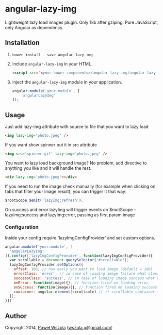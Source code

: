 # angular-lazy-img

Lightweight lazy load images plugin. Only 1kb after gziping. Pure JavaScript, only Angular as dependency.

## Installation

1. `bower install --save angular-lazy-img`
2. Include `angular-lazy-img` in your HTML.

    ```html
    <script src="<your-bower-components>/angular-lazy-img/angular-lazy-img.js"></script>
    ```

3. Inject the `angular-lazy-img` module in your application.

    ```js
    angular.module('your.module', [
        'angularLazyImg'
    ]);
    ```

## Usage

Just add lazy-img attribute with source to file that you want to lazy load

  ```html
  <img lazy-img='photo.jpeg' />
  ```

If you want show spinner put it in src attribute

  ```html
  <img src='spinner.gif' lazy-img='photo.jpeg' />
  ```

You want to lazy load background image? No problem, add directive to anything you like and it will handle the rest.

  ```html
  <div lazy-img='photo.jpeg'></div>
  ```

If you need to run the image check manually (for example when clicking on tabs that filter your image result), 
you can trigger it that way:

  ```js
  $rootScope.$emit('lazyImg:refresh');
  ```
  
On success and error lazyImg will trigger events on $rootScope - lazyImg:success and lazyImg:error, passing as first param image 

### Configuration

Inside your config require 'lazyImgConfigProvider' and set custom options.

  ```js
  angular.module('your.module', [
    'angularLazyImg'
  ]).config(['lazyImgConfigProvider', function(lazyImgConfigProvider){
    var scrollable = document.querySelector('#scrollable');
    lazyImgConfigProvider.setOptions({
      offset: 100, // how early you want to load image (default = 100)
      errorClass: 'error', // in case of loading image failure what class should be added (default = null)
      successClass: 'success', // in case of loading image success what class should be added (default = null)
      onError: function(image){}, // function fired on loading error
      onSuccess: function(image){}, // function fired on loading success
      container: angular.element(scrollable) // if scrollable container is not $window then provide it here
    });
  }])
  ```

## Author

Copyright 2014, [Paweł Wszoła](https://github.com/Pentiado) (wszola.p@gmail.com)